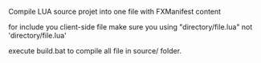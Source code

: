 Compile LUA source projet into one file with FXManifest content

for include you client-side file make sure you using "directory/file.lua" not 'directory/file.lua' 

execute build.bat to compile all file in source/ folder.

